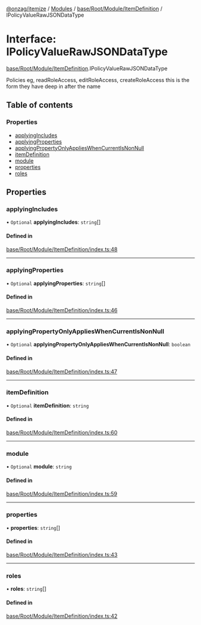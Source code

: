 [@onzag/itemize](../README.md) / [Modules](../modules.md) / [base/Root/Module/ItemDefinition](../modules/base_Root_Module_ItemDefinition.md) / IPolicyValueRawJSONDataType

# Interface: IPolicyValueRawJSONDataType

[base/Root/Module/ItemDefinition](../modules/base_Root_Module_ItemDefinition.md).IPolicyValueRawJSONDataType

Policies eg, readRoleAccess, editRoleAccess, createRoleAccess
this is the form they have deep in after the name

## Table of contents

### Properties

- [applyingIncludes](base_Root_Module_ItemDefinition.IPolicyValueRawJSONDataType.md#applyingincludes)
- [applyingProperties](base_Root_Module_ItemDefinition.IPolicyValueRawJSONDataType.md#applyingproperties)
- [applyingPropertyOnlyAppliesWhenCurrentIsNonNull](base_Root_Module_ItemDefinition.IPolicyValueRawJSONDataType.md#applyingpropertyonlyapplieswhencurrentisnonnull)
- [itemDefinition](base_Root_Module_ItemDefinition.IPolicyValueRawJSONDataType.md#itemdefinition)
- [module](base_Root_Module_ItemDefinition.IPolicyValueRawJSONDataType.md#module)
- [properties](base_Root_Module_ItemDefinition.IPolicyValueRawJSONDataType.md#properties)
- [roles](base_Root_Module_ItemDefinition.IPolicyValueRawJSONDataType.md#roles)

## Properties

### applyingIncludes

• `Optional` **applyingIncludes**: `string`[]

#### Defined in

[base/Root/Module/ItemDefinition/index.ts:48](https://github.com/onzag/itemize/blob/5c2808d3/base/Root/Module/ItemDefinition/index.ts#L48)

___

### applyingProperties

• `Optional` **applyingProperties**: `string`[]

#### Defined in

[base/Root/Module/ItemDefinition/index.ts:46](https://github.com/onzag/itemize/blob/5c2808d3/base/Root/Module/ItemDefinition/index.ts#L46)

___

### applyingPropertyOnlyAppliesWhenCurrentIsNonNull

• `Optional` **applyingPropertyOnlyAppliesWhenCurrentIsNonNull**: `boolean`

#### Defined in

[base/Root/Module/ItemDefinition/index.ts:47](https://github.com/onzag/itemize/blob/5c2808d3/base/Root/Module/ItemDefinition/index.ts#L47)

___

### itemDefinition

• `Optional` **itemDefinition**: `string`

#### Defined in

[base/Root/Module/ItemDefinition/index.ts:60](https://github.com/onzag/itemize/blob/5c2808d3/base/Root/Module/ItemDefinition/index.ts#L60)

___

### module

• `Optional` **module**: `string`

#### Defined in

[base/Root/Module/ItemDefinition/index.ts:59](https://github.com/onzag/itemize/blob/5c2808d3/base/Root/Module/ItemDefinition/index.ts#L59)

___

### properties

• **properties**: `string`[]

#### Defined in

[base/Root/Module/ItemDefinition/index.ts:43](https://github.com/onzag/itemize/blob/5c2808d3/base/Root/Module/ItemDefinition/index.ts#L43)

___

### roles

• **roles**: `string`[]

#### Defined in

[base/Root/Module/ItemDefinition/index.ts:42](https://github.com/onzag/itemize/blob/5c2808d3/base/Root/Module/ItemDefinition/index.ts#L42)
